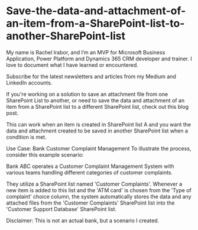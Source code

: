 # Save-the-data-and-attachment-of-an-item-from-a-SharePoint-list-to-another-SharePoint-list
<p> My name is Rachel Irabor, and I’m an MVP for Microsoft Business Application, Power Platform and Dynamics 365 CRM developer and trainer. I love to document what I have learned or encountered. <p></p>

Subscribe for the latest newsletters and articles from my Medium and LinkedIn accounts.



If you're working on a solution to save an attachment file from one SharePoint List to another, or need to save the data and attachment of an item from a SharePoint list to a different SharePoint list, check out this blog post.



This can work when an item is created in SharePoint list A and you want the data and attachment created to be saved in another SharePoint list when a condition is met. 



Use Case: Bank Customer Complaint Management
To illustrate the process, consider this example scenario:

Bank ABC operates a Customer Complaint Management System with various teams handling different categories of customer complaints.

They utilize a SharePoint list named 'Customer Complaints'. Whenever a new item is added to this list and the 'ATM card' is chosen from the 'Type of complaint' choice column, the system automatically stores the data and any attached files from the 'Customer Complaints' SharePoint list into the 'Customer Support Database' SharePoint list.



Disclaimer: This is not an actual bank, but a scenario I created.



